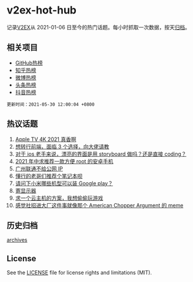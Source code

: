 # v2ex-hot-hub

 记录[V2EX](https://www.v2ex.com/)从 2021-01-06 日至今的热门话题。每小时抓取一次数据，按天[归档](archives)。
 
 ## 相关项目

- [GitHub热榜](https://github.com/lonnyzhang423/github-hot-hub)
- [知乎热榜](https://github.com/lonnyzhang423/zhihu-hot-hub)
- [微博热榜](https://github.com/lonnyzhang423/weibo-hot-hub)
- [头条热榜](https://github.com/lonnyzhang423/toutiao-hot-hub)
- [抖音热榜](https://github.com/lonnyzhang423/douyin-hot-hub)


 `更新时间：2021-05-30 12:00:04 +0800`

## 热议话题

1. [Apple TV 4K 2021 真香啊](https://www.v2ex.com/t/780078)
1. [想转行前端，面临 3 个选择，向大佬请教](https://www.v2ex.com/t/779994)
1. [对于 ios 老手来说，漂亮的界面是用 storyboard 做吗？还是直接 coding？](https://www.v2ex.com/t/780009)
1. [2021 年中求推荐一款方便 root 的安卓手机](https://www.v2ex.com/t/780027)
1. [广州联通不给公网 IP](https://www.v2ex.com/t/779995)
1. [懂行的老哥们推荐个笔记本呗](https://www.v2ex.com/t/780043)
1. [请问下小米哪些机型可以装 Google play？](https://www.v2ex.com/t/780014)
1. [寄显示器](https://www.v2ex.com/t/780090)
1. [求一个云主机的方案，我想偷偷玩游戏](https://www.v2ex.com/t/780082)
1. [感觉社招进大厂这件事就像那个 American Chopper Argument 的 meme](https://www.v2ex.com/t/780015)

## 历史归档

[archives](archives)

## License

See the [LICENSE](LICENSE) file for license rights and limitations (MIT).
